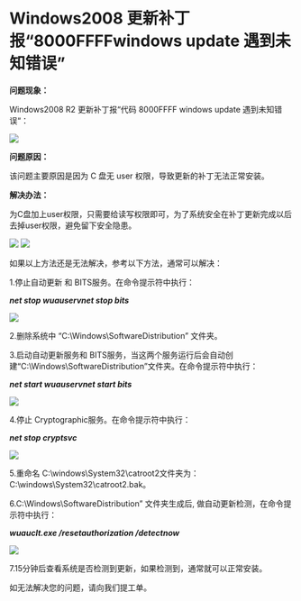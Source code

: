 # Windows2008 更新补丁报“8000FFFFwindows update 遇到未知错误”
**问题现象：**

Windows2008 R2 更新补丁报“代码 8000FFFF windows update 遇到未知错误“：

![](https://github.com/jdcloudcom/cn/blob/edit/image/Elastic-Compute/Virtual-Machine/Windows/Windows2008%20%E6%9B%B4%E6%96%B0%E8%A1%A5%E4%B8%81%E6%8A%A5%E2%80%9C8000FFFFwindows%20update%20%E9%81%87%E5%88%B0%E6%9C%AA%E7%9F%A5%E9%94%99%E8%AF%AF%E2%80%9D01.png)

**问题原因：**

该问题主要原因是因为 C 盘无 user 权限，导致更新的补丁无法正常安装。

**解决办法：**

为C盘加上user权限，只需要给读写权限即可，为了系统安全在补丁更新完成以后去掉user权限，避免留下安全隐患。

![](https://github.com/jdcloudcom/cn/blob/edit/image/Elastic-Compute/Virtual-Machine/Windows/Windows2008%20%E6%9B%B4%E6%96%B0%E8%A1%A5%E4%B8%81%E6%8A%A5%E2%80%9C8000FFFFwindows%20update%20%E9%81%87%E5%88%B0%E6%9C%AA%E7%9F%A5%E9%94%99%E8%AF%AF%E2%80%9D02.png)
![](https://github.com/jdcloudcom/cn/blob/edit/image/Elastic-Compute/Virtual-Machine/Windows/Windows2008%20%E6%9B%B4%E6%96%B0%E8%A1%A5%E4%B8%81%E6%8A%A5%E2%80%9C8000FFFFwindows%20update%20%E9%81%87%E5%88%B0%E6%9C%AA%E7%9F%A5%E9%94%99%E8%AF%AF%E2%80%9D03.png)

如果以上方法还是无法解决，参考以下方法，通常可以解决：

1.停止自动更新 和 BITS服务。在命令提示符中执行：

***net stop wuauservnet stop bits***

![](https://github.com/jdcloudcom/cn/blob/edit/image/Elastic-Compute/Virtual-Machine/Windows/Windows2008%20%E6%9B%B4%E6%96%B0%E8%A1%A5%E4%B8%81%E6%8A%A5%E2%80%9C8000FFFFwindows%20update%20%E9%81%87%E5%88%B0%E6%9C%AA%E7%9F%A5%E9%94%99%E8%AF%AF%E2%80%9D04.png)

2.删除系统中 “C:\Windows\SoftwareDistribution” 文件夹。



3.启动自动更新服务和 BITS服务，当这两个服务运行后会自动创建“C:\Windows\SoftwareDistribution”文件夹。在命令提示符中执行：

***net start wuauservnet start bits***

![](https://github.com/jdcloudcom/cn/blob/edit/image/Elastic-Compute/Virtual-Machine/Windows/Windows2008%20%E6%9B%B4%E6%96%B0%E8%A1%A5%E4%B8%81%E6%8A%A5%E2%80%9C8000FFFFwindows%20update%20%E9%81%87%E5%88%B0%E6%9C%AA%E7%9F%A5%E9%94%99%E8%AF%AF%E2%80%9D05.png)

4.停止 Cryptographic服务。在命令提示符中执行：

***net stop cryptsvc***

![](https://github.com/jdcloudcom/cn/blob/edit/image/Elastic-Compute/Virtual-Machine/Windows/Windows2008%20%E6%9B%B4%E6%96%B0%E8%A1%A5%E4%B8%81%E6%8A%A5%E2%80%9C8000FFFFwindows%20update%20%E9%81%87%E5%88%B0%E6%9C%AA%E7%9F%A5%E9%94%99%E8%AF%AF%E2%80%9D06.png)

5.重命名 C:\windows\System32\catroot2文件夹为：C:\windows\System32\catroot2.bak。

6.C:\Windows\SoftwareDistribution” 文件夹生成后, 做自动更新检测，在命令提示符中执行：

***wuauclt.exe /resetauthorization /detectnow***

![](https://github.com/jdcloudcom/cn/blob/edit/image/Elastic-Compute/Virtual-Machine/Windows/Windows2008%20%E6%9B%B4%E6%96%B0%E8%A1%A5%E4%B8%81%E6%8A%A5%E2%80%9C8000FFFFwindows%20update%20%E9%81%87%E5%88%B0%E6%9C%AA%E7%9F%A5%E9%94%99%E8%AF%AF%E2%80%9D07.png)

7.15分钟后查看系统是否检测到更新，如果检测到，通常就可以正常安装。

如无法解决您的问题，请向我们提工单。
